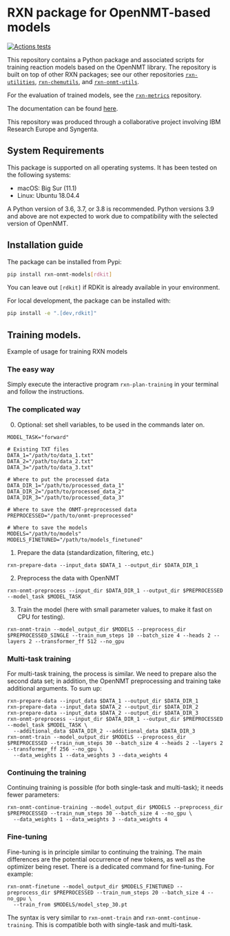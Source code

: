 # RXN package for OpenNMT-based models

[![Actions tests](https://github.com/rxn4chemistry/rxn-onmt-models/actions/workflows/tests.yaml/badge.svg)](https://github.com/rxn4chemistry/rxn-onmt-models/actions)

This repository contains a Python package and associated scripts for training reaction models based on the OpenNMT library.
The repository is built on top of other RXN packages; see our other repositories [`rxn-utilities`](https://github.com/rxn4chemistry/rxn-utilities), [`rxn-chemutils`](https://github.com/rxn4chemistry/rxn-chemutils), and [`rxn-onmt-utils`](https://github.com/rxn4chemistry/rxn-onmt-utils).

For the evaluation of trained models, see the [`rxn-metrics`](https://github.com/rxn4chemistry/rxn-metrics) repository.

The documentation can be found [here](https://rxn4chemistry.github.io/rxn-onmt-models/).

This repository was produced through a collaborative project involving IBM Research Europe and Syngenta.

## System Requirements

This package is supported on all operating systems.
It has been tested on the following systems:
+ macOS: Big Sur (11.1)
+ Linux: Ubuntu 18.04.4

A Python version of 3.6, 3.7, or 3.8 is recommended.
Python versions 3.9 and above are not expected to work due to compatibility with the selected version of OpenNMT.

## Installation guide

The package can be installed from Pypi:
```bash
pip install rxn-onmt-models[rdkit]
```
You can leave out `[rdkit]` if RDKit is already available in your environment.

For local development, the package can be installed with:
```bash
pip install -e ".[dev,rdkit]"
```

## Training models.

Example of usage for training RXN models

### The easy way

Simply execute the interactive program `rxn-plan-training` in your terminal and follow the instructions.

### The complicated way

0. Optional: set shell variables, to be used in the commands later on.

```shell
MODEL_TASK="forward"

# Existing TXT files
DATA_1="/path/to/data_1.txt"
DATA_2="/path/to/data_2.txt"
DATA_3="/path/to/data_3.txt"

# Where to put the processed data
DATA_DIR_1="/path/to/processed_data_1"
DATA_DIR_2="/path/to/processed_data_2"
DATA_DIR_3="/path/to/processed_data_3"

# Where to save the ONMT-preprocessed data
PREPROCESSED="/path/to/onmt-preprocessed"

# Where to save the models
MODELS="/path/to/models"
MODELS_FINETUNED="/path/to/models_finetuned"
```

1. Prepare the data (standardization, filtering, etc.)

```shell
rxn-prepare-data --input_data $DATA_1 --output_dir $DATA_DIR_1
```

2. Preprocess the data with OpenNMT

```shell
rxn-onmt-preprocess --input_dir $DATA_DIR_1 --output_dir $PREPROCESSED --model_task $MODEL_TASK
```

3. Train the model (here with small parameter values, to make it fast on CPU for testing).

```shell
rxn-onmt-train --model_output_dir $MODELS --preprocess_dir $PREPROCESSED_SINGLE --train_num_steps 10 --batch_size 4 --heads 2 --layers 2 --transformer_ff 512 --no_gpu
```

### Multi-task training

For multi-task training, the process is similar. 
We need to prepare also the second data set; in addition, the OpenNMT preprocessing and training take additional arguments.
To sum up:

```shell
rxn-prepare-data --input_data $DATA_1 --output_dir $DATA_DIR_1
rxn-prepare-data --input_data $DATA_2 --output_dir $DATA_DIR_2
rxn-prepare-data --input_data $DATA_2 --output_dir $DATA_DIR_3
rxn-onmt-preprocess --input_dir $DATA_DIR_1 --output_dir $PREPROCESSED --model_task $MODEL_TASK \
  --additional_data $DATA_DIR_2 --additional_data $DATA_DIR_3
rxn-onmt-train --model_output_dir $MODELS --preprocess_dir $PREPROCESSED --train_num_steps 30 --batch_size 4 --heads 2 --layers 2 --transformer_ff 256 --no_gpu \
  --data_weights 1 --data_weights 3 --data_weights 4
```

### Continuing the training

Continuing training is possible (for both single-task and multi-task); it needs fewer parameters:
```shell
rxn-onmt-continue-training --model_output_dir $MODELS --preprocess_dir $PREPROCESSED --train_num_steps 30 --batch_size 4 --no_gpu \
  --data_weights 1 --data_weights 3 --data_weights 4
```

### Fine-tuning

Fine-tuning is in principle similar to continuing the training. 
The main differences are the potential occurrence of new tokens, as well as the optimizer being reset.
There is a dedicated command for fine-tuning. For example:
```shell
rxn-onmt-finetune --model_output_dir $MODELS_FINETUNED --preprocess_dir $PREPROCESSED --train_num_steps 20 --batch_size 4 --no_gpu \
  --train_from $MODELS/model_step_30.pt
```
The syntax is very similar to `rxn-onmt-train` and `rxn-onmt-continue-training`.
This is compatible both with single-task and multi-task.
